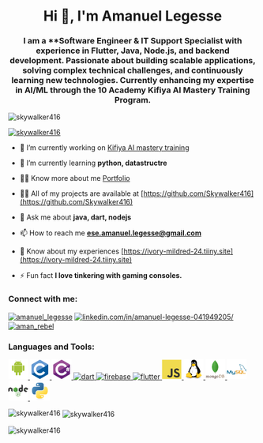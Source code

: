 <h1 align="center">Hi 👋, I'm Amanuel Legesse</h1>
<h3 align="center">I am a **Software Engineer & IT Support Specialist with experience in Flutter, Java, Node.js, and backend development. Passionate about building scalable applications, solving complex technical challenges, and continuously learning new technologies. Currently enhancing my expertise in AI/ML through the 10 Academy Kifiya AI Mastery Training Program.</h3>

<p align="left"> <img src="https://komarev.com/ghpvc/?username=skywalker416&label=Profile%20views&color=0e75b6&style=flat" alt="skywalker416" /> </p>

<p align="left"> <a href="https://github.com/ryo-ma/github-profile-trophy"><img src="https://github-profile-trophy.vercel.app/?username=skywalker416" alt="skywalker416" /></a> </p>

- 🔭 I’m currently working on [Kifiya AI mastery training](https://github.com/Skywalker416/EDA-and-Stats-Analysis-Week-0.git)

- 🌱 I’m currently learning **python, datastructre**

- 👨‍💻 Know more about me [Portfolio](https://sites.google.com/view/amanuellegesse)

- 👨‍💻 All of my projects are available at [https://github.com/Skywalker416](https://github.com/Skywalker416)

- 💬 Ask me about **java, dart, nodejs**

- 📫 How to reach me **ese.amanuel.legesse@gmail.com**

- 📄 Know about my experiences [https://ivory-mildred-24.tiiny.site](https://ivory-mildred-24.tiiny.site)

- ⚡ Fun fact **I love tinkering with gaming consoles.**

<h3 align="left">Connect with me:</h3>
<p align="left">
<a href="https://twitter.com/amanuel_legesse" target="blank"><img align="center" src="https://raw.githubusercontent.com/rahuldkjain/github-profile-readme-generator/master/src/images/icons/Social/twitter.svg" alt="amanuel_legesse" height="30" width="40" /></a>
<a href="https://linkedin.com/in/linkedin.com/in/amanuel-legesse-041949205/" target="blank"><img align="center" src="https://raw.githubusercontent.com/rahuldkjain/github-profile-readme-generator/master/src/images/icons/Social/linked-in-alt.svg" alt="linkedin.com/in/amanuel-legesse-041949205/" height="30" width="40" /></a>
<a href="https://instagram.com/aman_rebel" target="blank"><img align="center" src="https://raw.githubusercontent.com/rahuldkjain/github-profile-readme-generator/master/src/images/icons/Social/instagram.svg" alt="aman_rebel" height="30" width="40" /></a>
</p>

<h3 align="left">Languages and Tools:</h3>
<p align="left"> <a href="https://developer.android.com" target="_blank" rel="noreferrer"> <img src="https://raw.githubusercontent.com/devicons/devicon/master/icons/android/android-original-wordmark.svg" alt="android" width="40" height="40"/> </a> <a href="https://www.cprogramming.com/" target="_blank" rel="noreferrer"> <img src="https://raw.githubusercontent.com/devicons/devicon/master/icons/c/c-original.svg" alt="c" width="40" height="40"/> </a> <a href="https://www.w3schools.com/cs/" target="_blank" rel="noreferrer"> <img src="https://raw.githubusercontent.com/devicons/devicon/master/icons/csharp/csharp-original.svg" alt="csharp" width="40" height="40"/> </a> <a href="https://dart.dev" target="_blank" rel="noreferrer"> <img src="https://www.vectorlogo.zone/logos/dartlang/dartlang-icon.svg" alt="dart" width="40" height="40"/> </a> <a href="https://firebase.google.com/" target="_blank" rel="noreferrer"> <img src="https://www.vectorlogo.zone/logos/firebase/firebase-icon.svg" alt="firebase" width="40" height="40"/> </a> <a href="https://flutter.dev" target="_blank" rel="noreferrer"> <img src="https://www.vectorlogo.zone/logos/flutterio/flutterio-icon.svg" alt="flutter" width="40" height="40"/> </a> <a href="https://developer.mozilla.org/en-US/docs/Web/JavaScript" target="_blank" rel="noreferrer"> <img src="https://raw.githubusercontent.com/devicons/devicon/master/icons/javascript/javascript-original.svg" alt="javascript" width="40" height="40"/> </a> <a href="https://www.linux.org/" target="_blank" rel="noreferrer"> <img src="https://raw.githubusercontent.com/devicons/devicon/master/icons/linux/linux-original.svg" alt="linux" width="40" height="40"/> </a> <a href="https://www.mongodb.com/" target="_blank" rel="noreferrer"> <img src="https://raw.githubusercontent.com/devicons/devicon/master/icons/mongodb/mongodb-original-wordmark.svg" alt="mongodb" width="40" height="40"/> </a> <a href="https://www.mysql.com/" target="_blank" rel="noreferrer"> <img src="https://raw.githubusercontent.com/devicons/devicon/master/icons/mysql/mysql-original-wordmark.svg" alt="mysql" width="40" height="40"/> </a> <a href="https://nodejs.org" target="_blank" rel="noreferrer"> <img src="https://raw.githubusercontent.com/devicons/devicon/master/icons/nodejs/nodejs-original-wordmark.svg" alt="nodejs" width="40" height="40"/> </a> <a href="https://www.python.org" target="_blank" rel="noreferrer"> <img src="https://raw.githubusercontent.com/devicons/devicon/master/icons/python/python-original.svg" alt="python" width="40" height="40"/> </a> </p>

<p><img align="left" src="https://github-readme-stats.vercel.app/api/top-langs?username=skywalker416&show_icons=true&locale=en&layout=compact" alt="skywalker416" /></p>

<p>&nbsp;<img align="center" src="https://github-readme-stats.vercel.app/api?username=skywalker416&show_icons=true&locale=en" alt="skywalker416" /></p>

<p><img align="center" src="https://github-readme-streak-stats.herokuapp.com/?user=skywalker416&" alt="skywalker416" /></p>

